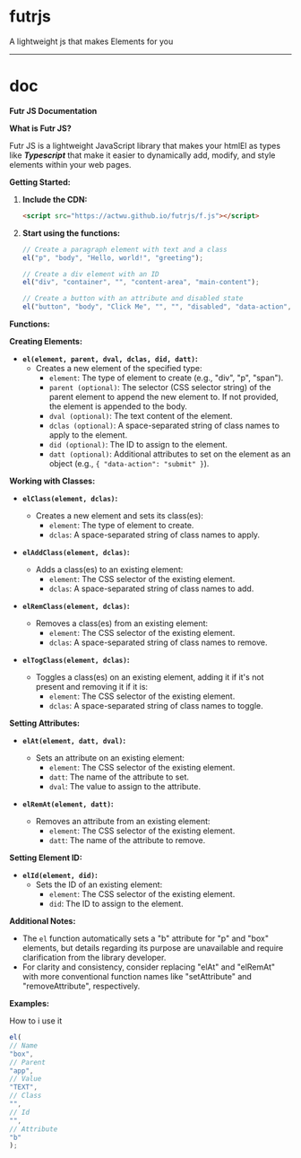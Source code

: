 # futrjs
A lightweight js that makes Elements for you

---

# doc
**Futr JS Documentation**

**What is Futr JS?**

Futr JS is a lightweight JavaScript library that makes your htmlEl as types like **_Typescript_**
that make it easier to dynamically add, modify, and style elements within your web pages.

**Getting Started:**

1. **Include the CDN:**

   ```html
   <script src="https://actwu.github.io/futrjs/f.js"></script>
   ```

2. **Start using the functions:**

   ```javascript
   // Create a paragraph element with text and a class
   el("p", "body", "Hello, world!", "greeting");

   // Create a div element with an ID
   el("div", "container", "", "content-area", "main-content");

   // Create a button with an attribute and disabled state
   el("button", "body", "Click Me", "", "", "disabled", "data-action", "submit");
   ```

**Functions:**

**Creating Elements:**

* **`el(element, parent, dval, dclas, did, datt)`:**
   - Creates a new element of the specified type:
     - `element`: The type of element to create (e.g., "div", "p", "span").
     - `parent (optional)`: The selector (CSS selector string) of the parent element to append the new element to. If not provided, the element is appended to the body.
     - `dval (optional)`: The text content of the element.
     - `dclas (optional)`: A space-separated string of class names to apply to the element.
     - `did (optional)`: The ID to assign to the element.
     - `datt (optional)`: Additional attributes to set on the element as an object (e.g., `{ "data-action": "submit" }`).

**Working with Classes:**

* **`elClass(element, dclas)`:**
   - Creates a new element and sets its class(es):
     - `element`: The type of element to create.
     - `dclas`: A space-separated string of class names to apply.

* **`elAddClass(element, dclas)`:**
   - Adds a class(es) to an existing element:
     - `element`: The CSS selector of the existing element.
     - `dclas`: A space-separated string of class names to add.

* **`elRemClass(element, dclas)`:**
   - Removes a class(es) from an existing element:
     - `element`: The CSS selector of the existing element.
     - `dclas`: A space-separated string of class names to remove.

* **`elTogClass(element, dclas)`:**
   - Toggles a class(es) on an existing element, adding it if it's not present and removing it if it is:
     - `element`: The CSS selector of the existing element.
     - `dclas`: A space-separated string of class names to toggle.

**Setting Attributes:**

* **`elAt(element, datt, dval)`:**
   - Sets an attribute on an existing element:
     - `element`: The CSS selector of the existing element.
     - `datt`: The name of the attribute to set.
     - `dval`: The value to assign to the attribute.

* **`elRemAt(element, datt)`:**
   - Removes an attribute from an existing element:
     - `element`: The CSS selector of the existing element.
     - `datt`: The name of the attribute to remove.

**Setting Element ID:**

* **`elId(element, did)`:**
   - Sets the ID of an existing element:
     - `element`: The CSS selector of the existing element.
     - `did`: The ID to assign to the element.

**Additional Notes:**

- The `el` function automatically sets a "b" attribute for "p" and "box" elements, but details regarding its purpose are unavailable and require clarification from the library developer.
- For clarity and consistency, consider replacing "elAt" and "elRemAt" with more conventional function names like "setAttribute" and "removeAttribute", respectively.

**Examples:**

How to i use it
```javascript
el(
// Name
"box",
// Parent
"app",
// Value
"TEXT",
// Class
"",
// Id
"",
// Attribute
"b"
);
```
